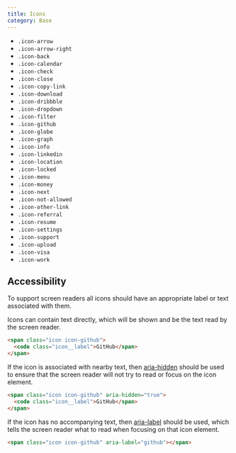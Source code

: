 ```yaml
---
title: Icons
category: Base
---
```


<section class="section">
  <ul>
    <li>
      <span class="icon icon-arrow"><code class="icon__label">.icon-arrow</code></span>
    </li>
    <li>
      <span class="icon icon-arrow-right"><code class="icon__label">.icon-arrow-right</code></span>
    </li>
    <li>
      <span class="icon icon-back"><code class="icon__label">.icon-back</code></span>
    </li>
    <li>
      <span class="icon icon-calendar"><code class="icon__label">.icon-calendar</code></span>
    </li>
    <li>
      <span class="icon icon-check"><code class="icon__label">.icon-check</code></span>
    </li>
    <li>
      <span class="icon icon-close"><code class="icon__label">.icon-close</code><span>
    </li>
    <li>
      <span class="icon icon-copy-link"><code class="icon__label">.icon-copy-link</code><span>
    </li>
    <li>
      <span class="icon icon-download"><code class="icon__label">.icon-download</code><span>
    </li>
    <li>
      <span class="icon icon-dribbble"><code class="icon__label">.icon-dribbble</code><span>
      </li>
    <li>
      <span class="icon icon-dropdown"><code class="icon__label">.icon-dropdown</code><span>
    </li>
    <li>
      <span class="icon icon-filter"><code class="icon__label">.icon-filter</code><span>
    </li>
    <li>
      <span class="icon icon-github"><code class="icon__label">.icon-github</code><span>
    </li>
    <li>
      <span class="icon icon-globe"><code class="icon__label">.icon-globe</code><span>
    </li>
    <li>
      <span class="icon icon-graph"><code class="icon__label">.icon-graph</code><span>
    </li>
    <li>
      <span class="icon icon-info"><code class="icon__label">.icon-info</code><span>
    </li>
    <li>
      <span class="icon icon-linkedin"><code class="icon__label">.icon-linkedin</code><span>
    </li>
    <li>
      <span class="icon icon-location"><code class="icon__label">.icon-location</code><span>
    </li>
    <li>
      <span class="icon icon-locked"><code class="icon__label">.icon-locked</code><span>
    </li>
    <li>
      <span class="icon icon-menu"><code class="icon__label">.icon-menu</code><span>
    </li>
    <li>
      <span class="icon icon-money"><code class="icon__label">.icon-money</code><span>
    </li>
    <li>
      <span class="icon icon-next"><code class="icon__label">.icon-next</code><span>
    </li>
    <li>
      <span class="icon icon-not-allowed"><code class="icon__label">.icon-not-allowed</code><span>
    </li>
    <li>
      <span class="icon icon-other-link"><code class="icon__label">.icon-other-link</code><span>
    </li>
    <li>
      <span class="icon icon-referral"><code class="icon__label">.icon-referral</code><span>
    </li>
    <li>
      <span class="icon icon-resume"><code class="icon__label">.icon-resume</code><span>
    </li>
    <li>
      <span class="icon icon-settings"><code class="icon__label">.icon-settings</code><span>
    </li>
    <li>
      <span class="icon icon-support"><code class="icon__label">.icon-support</code><span>
    </li>
    <li>
      <span class="icon icon-upload"><code class="icon__label">.icon-upload</code><span>
    </li>
    <li>
      <span class="icon icon-visa"><code class="icon__label">.icon-visa</code><span>
    </li>
    <li>
      <span class="icon icon-work"><code class="icon__label">.icon-work</code><span>
    </li>
  </ul>
</section>

## Accessibility

To support screen readers all icons should have an appropriate label or text associated with them.

Icons can contain text directly, which will be shown and be the text read by the screen reader.

```html
<span class="icon icon-github">
  <code class="icon__label">GitHub</span>
</span>
```

If the icon is associated with nearby text, then <a href="https://www.w3.org/TR/wai-aria/states_and_properties#aria-hidden" target="_blank">aria-hidden</a> should be used to ensure that the screen reader will not try to read or focus on the icon element.

```html
<span class="icon icon-github" aria-hidden="true">
  <code class="icon__label">GitHub</span>
</span>
```

If the icon has no accompanying text, then <a href="https://www.w3.org/TR/wai-aria/states_and_properties#aria-label" target="_blank">aria-label</a> should be used, which tells the screen reader what to read when focusing on that icon element.

```html
<span class="icon icon-github" aria-label="github"></span>
```
